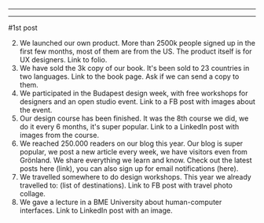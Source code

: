---
 ---

#1st post


2. We launched our own product. More than 2500k people signed up in the first few months, most of them are from the US. The product itself is for UX designers. Link to folio.
4. We have sold the 3k copy of our book. It's been sold to 23 countries in two languages. Link to the book page. Ask if we can send a copy to them.
5. We participated in the Budapest design week, with free workshops for designers and an open studio event. Link to a FB post with images about the event.
6. Our design course has been finished. It was the 8th course we did, we do it every 6 months, it's super popular. Link to a LinkedIn post with images from the course.
7. We reached 250.000 readers on our blog this year. Our blog is super popular, we post a new article every week, we have visitors even from Grönland. We share everything we learn and know. Check out the latest posts here (link), you can also sign up for email notifications (here).
8. We travelled somewhere to do design workshops. This year we already travelled to: (list of destinations). Link to FB post with travel photo collage.
9. We gave a lecture in a BME University about human-computer interfaces. Link to LinkedIn post with an image.
